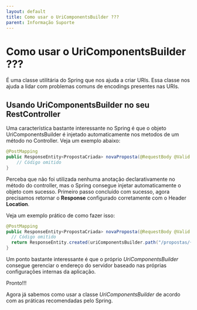 ```yaml
---
layout: default
title: Como usar o UriComponentsBuilder ??? 
parent: Informação Suporte
---
```

# Como usar o UriComponentsBuilder ???

É uma classe utilitária do Spring que nos ajuda a criar URIs. Essa classe nos ajuda a lidar
com problemas comuns de encodings presentes nas URIs.

## Usando UriComponentsBuilder no seu RestController

Uma característica bastante interessante no Spring é que o objeto UriComponentsBuilder é injetado automaticamente nos metodos
de um método no Controller. Veja um exemplo abaixo:

```java
@PostMapping
public ResponseEntity<PropostaCriada> novaProposta(@RequestBody @Valid NovaProposta novaProposta, UriComponentsBuilder uriComponentsBuilder) {
    // Código omitido
}
```

Perceba que não foi utilizada nenhuma anotação declarativamente no método do controller, 
mas o Spring consegue injetar automaticamente o objeto com sucesso. Primeiro passo concluído
com sucesso, agora precisamos retornar o **Response** configurado corretamente com o Header **Location**.

Veja um exemplo prático de como fazer isso:

```java
@PostMapping
public ResponseEntity<PropostaCriada> novaProposta(@RequestBody @Valid NovaProposta novaProposta, UriComponentsBuilder uriComponentsBuilder) {
  // Código omitido
  return ResponseEntity.created(uriComponentsBuilder.path("/propostas/{id}").buildAndExpand(nova.getId()).toUri()).body(nova);
}
``` 

Um ponto bastante interessante é que o próprio _UriComponentsBuilder_ consegue gerenciar o endereço
do servidor baseado nas próprias configurações internas da aplicação.

Pronto!!! 

Agora já sabemos como usar a classe _UriComponentsBuilder_ de acordo com as práticas recomendadas pelo
Spring. 
